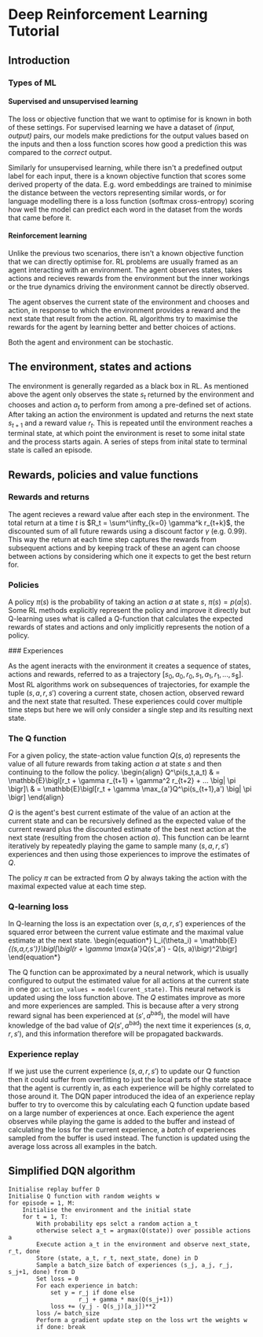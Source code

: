 # Deep Reinforcement Learning Tutorial

## Introduction

### Types of ML
#### Supervised and unsupervised learning
The loss or objective function that we want to optimise for is known in both of these settings. For supervised learning we have a dataset of *(input, output)* pairs, our models make predictions for the output values based on the inputs and then a loss function scores how good a prediction this was compared to the *correct* output.

Similarly for unsupervised learning, while there isn't a predefined output label for each input, there is a known objective function that scores some derived property of the data. E.g. word embeddings are trained to minimise the distance between the vectors representing similar words, or for language modelling there is a loss function (softmax cross-entropy) scoring how well the model can predict each word in the dataset from the words that came before it.

#### Reinforcement learning
Unlike the previous two scenarios, there isn't a known objective function that we can directly optimise for. RL problems are usually framed as an agent interacting with an environment. The agent observes states, takes actions and recieves rewards from the environment but the inner workings or the true dynamics driving the environment cannot be directly observed.

The agent observes the current state of the environment and chooses and action, in response to which the environment provides a reward and the next state that result from the action. RL algorithms try to maximise the rewards for the agent by learning better and better choices of actions.

Both the agent and environment can be stochastic.

## The environment, states and actions

The environment is generally regarded as a black box in RL. As mentioned above the agent only observes the state $s_t$ returned by the environment and chooses and action $a_t$ to perform from among a pre-defined set of actions. After taking an action the environment is updated and returns the next state $s_{t+1}$ and a reward value $r_t$. This is repeated until the environment reaches a terminal state, at which point the environment is reset to some inital state and the process starts again. A series of steps from inital state to terminal state is called an episode.

## Rewards, policies and value functions

### Rewards and returns

The agent recieves a reward value after each step in the environment. The total return at a time $t$ is $R_t = \sum^\infty_{k=0} \gamma^k r_{t+k}$, the discounted sum of all future rewards using a discount factor $\gamma$ (e.g. 0.99). This way the return at each time step captures the rewards from subsequent actions and by keeping track of these an agent can choose between actions by considering which one it expects to get the best return for.

### Policies

A policy $\pi(s)$ is the probability of taking an action $a$ at state $s$, $\pi(s) = p(a|s)$. Some RL methods explicitly represent the policy and improve it directly but Q-learning uses what is called a Q-function that calculates the expected rewards of states and actions and only implicitly represents the notion of a policy.

### Experiences

As the agent ineracts with the environment it creates a sequence of states, actions and rewards, referred to as a trajectory $[s_0, a_0, r_0, s_1, a_1, r_1, ..., s_\$]$. Most RL algorithms work on subsequences of trajectories, for example the tuple $(s,a,r,s')$ covering a current state, chosen action, observed reward and the next state that resulted. These experiences could cover multiple time steps but here we will only consider a single step and its resulting next state.

### The Q function
For a given policy, the state-action value function $Q(s, a)$ represents the value of all future rewards from taking action $a$ at state $s$ and then continuing to the follow the policy.
\begin{align}
Q^\pi(s_t,a_t) & = \mathbb{E}\bigl[r_t + \gamma r_{t+1} + \gamma^2 r_{t+2} + ... \big|  \pi \bigr]\\
& = \mathbb{E}\bigl[r_t + \gamma \max_{a'}Q^\pi(s_{t+1},a') \big|  \pi \bigr]
\end{align}

$Q$ is the agent's best current estimate of the value of an action at the current state and can be recursively defined as the expected value of the current reward plus the discounted estimate of the best next action at the next state (resulting from the chosen action $a$). This function can be learnt iteratively by repeatedly playing the game to sample many $(s, a, r, s')$ experiences and then using those experiences to improve the estimates of $Q$.

The policy $\pi$ can be extracted from $Q$ by always taking the action with the maximal expected value at each time step.

### Q-learning loss

In Q-learning the loss is an expectation over $(s,a,r,s')$ experiences of the squared error between the current value estimate and the maximal value estimate at the next state.
\begin{equation*}
L_i(\theta_i) = \mathbb{E}_{(s,a,r,s')}\bigl[\bigl(r + \gamma \max_{a'}Q(s',a') - Q(s, a)\bigr)^2\bigr]
\end{equation*}

The Q function can be approximated by a neural network, which is usually configured to output the estimated value for all actions at the current state in one go: `action_values = model(curent_state)`. This neural network is updated using the loss function above. The $Q$ estimates improve as more and more experiences are sampled. This is because after a very strong reward signal has been experienced at $(s', a^\text{bad})$, the model will have knowledge of the bad value of $Q(s', a^\text{bad})$ the next time it experiences $(s,a,r,s')$, and this information therefore will be propagated backwards.

### Experience replay

If we just use the current experience $(s,a,r,s')$ to update our Q function then it could suffer from overfitting to just the local parts of the state space that the agent is currently in, as each experience will be highly correlated to those around it. The DQN paper introduced the idea of an experience replay buffer to try to overcome this by calculating each Q function update based on a large number of experiences at once. Each experience the agent observes while playing the game is added to the buffer and instead of calculating the loss for the current experience, a *batch* of experiences sampled from the buffer is used instead. The function is updated using the average loss across all examples in the batch.

## Simplified DQN algorithm

```
Initialise replay buffer D
Initialise Q function with random weights w
for episode = 1, M:
    Initialise the environment and the initial state
    for t = 1, T:
        With probability eps selct a random action a_t
        otherwise select a_t = argmax(Q(state)) over possible actions a
        Execute action a_t in the environment and observe next_state, r_t, done
        Store (state, a_t, r_t, next_state, done) in D
        Sample a batch_size batch of experiences (s_j, a_j, r_j, s_j+1, done) from D
        Set loss = 0
        For each experience in batch:
            set y = r_j if done else
                    r_j + gamma * max(Q(s_j+1))
            loss += (y_j - Q(s_j)[a_j])**2
        loss /= batch_size
        Perform a gradient update step on the loss wrt the weights w
        if done: break
```
